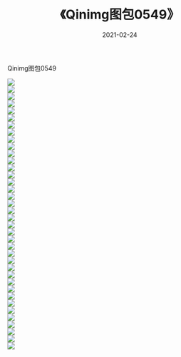 ﻿---
layout: post
title:  《Qinimg图包0549》
date:   2021-02-24
img: http://imgx.orgx.ga/Qinimg图包/Qinimg图包0549/000.jpg
categories: [美女, 清纯, 唯美]
---

Qinimg图包0549

 ![](http://imgx.orgx.ga/Qinimg图包/Qinimg图包0549/001.jpg) <br>![](http://imgx.orgx.ga/Qinimg图包/Qinimg图包0549/002.jpg) <br>![](http://imgx.orgx.ga/Qinimg图包/Qinimg图包0549/003.jpg) <br>![](http://imgx.orgx.ga/Qinimg图包/Qinimg图包0549/004.jpg) <br>![](http://imgx.orgx.ga/Qinimg图包/Qinimg图包0549/005.jpg) <br>![](http://imgx.orgx.ga/Qinimg图包/Qinimg图包0549/006.jpg) <br>![](http://imgx.orgx.ga/Qinimg图包/Qinimg图包0549/007.jpg) <br>![](http://imgx.orgx.ga/Qinimg图包/Qinimg图包0549/008.jpg) <br>![](http://imgx.orgx.ga/Qinimg图包/Qinimg图包0549/009.jpg) <br>![](http://imgx.orgx.ga/Qinimg图包/Qinimg图包0549/010.jpg) <br>![](http://imgx.orgx.ga/Qinimg图包/Qinimg图包0549/011.jpg) <br>![](http://imgx.orgx.ga/Qinimg图包/Qinimg图包0549/012.jpg) <br>![](http://imgx.orgx.ga/Qinimg图包/Qinimg图包0549/013.jpg) <br>![](http://imgx.orgx.ga/Qinimg图包/Qinimg图包0549/014.jpg) <br>![](http://imgx.orgx.ga/Qinimg图包/Qinimg图包0549/015.jpg) <br>![](http://imgx.orgx.ga/Qinimg图包/Qinimg图包0549/016.jpg) <br>![](http://imgx.orgx.ga/Qinimg图包/Qinimg图包0549/017.jpg) <br>![](http://imgx.orgx.ga/Qinimg图包/Qinimg图包0549/018.jpg) <br>![](http://imgx.orgx.ga/Qinimg图包/Qinimg图包0549/019.jpg) <br>![](http://imgx.orgx.ga/Qinimg图包/Qinimg图包0549/020.jpg) <br>![](http://imgx.orgx.ga/Qinimg图包/Qinimg图包0549/021.jpg) <br>![](http://imgx.orgx.ga/Qinimg图包/Qinimg图包0549/022.jpg) <br>![](http://imgx.orgx.ga/Qinimg图包/Qinimg图包0549/023.jpg) <br>![](http://imgx.orgx.ga/Qinimg图包/Qinimg图包0549/024.jpg) <br>![](http://imgx.orgx.ga/Qinimg图包/Qinimg图包0549/025.jpg) <br>![](http://imgx.orgx.ga/Qinimg图包/Qinimg图包0549/026.jpg) <br>![](http://imgx.orgx.ga/Qinimg图包/Qinimg图包0549/027.jpg) <br>![](http://imgx.orgx.ga/Qinimg图包/Qinimg图包0549/028.jpg) <br>![](http://imgx.orgx.ga/Qinimg图包/Qinimg图包0549/029.jpg) <br>![](http://imgx.orgx.ga/Qinimg图包/Qinimg图包0549/030.jpg) <br>![](http://imgx.orgx.ga/Qinimg图包/Qinimg图包0549/031.jpg) <br>![](http://imgx.orgx.ga/Qinimg图包/Qinimg图包0549/032.jpg) <br>![](http://imgx.orgx.ga/Qinimg图包/Qinimg图包0549/033.jpg) <br>![](http://imgx.orgx.ga/Qinimg图包/Qinimg图包0549/034.jpg) <br>![](http://imgx.orgx.ga/Qinimg图包/Qinimg图包0549/035.jpg) <br>![](http://imgx.orgx.ga/Qinimg图包/Qinimg图包0549/036.jpg) <br>![](http://imgx.orgx.ga/Qinimg图包/Qinimg图包0549/037.jpg) <br>![](http://imgx.orgx.ga/Qinimg图包/Qinimg图包0549/038.jpg) <br>